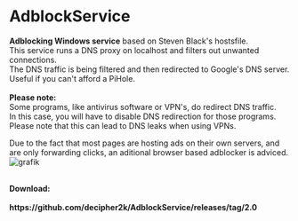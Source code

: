 # AdblockService
<b>Adblocking Windows service</b> based on Steven Black's hostsfile.<br>
This service runs a DNS proxy on localhost and filters out unwanted connections.<br>
The DNS traffic is being filtered and then redirected to Google's DNS server.<br>
Useful if you can't afford a PiHole.<br>
<br>
<b>Please note:</b><br>
Some programs, like antivirus software or VPN's, do redirect DNS traffic.<br>
In this case, you will have to disable DNS redirection for those programs.<br>
Please note that this can lead to DNS leaks when using VPNs.<br>

Due to the fact that most pages are hosting ads on their own servers, and are only forwarding clicks, an aditional browser based adblocker is adviced.
<br>
![grafik](https://user-images.githubusercontent.com/18600621/169657619-3a89de38-59e8-4c6a-a93b-189007eb58f3.png)
<br>

<br>
<b>Download:</br><br>
https://github.com/decipher2k/AdblockService/releases/tag/2.0
